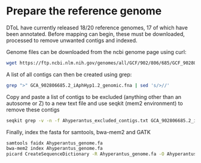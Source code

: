 # Prepare the reference genome

DToL have currently released 18/20 reference genomes, 17 of which have been annotated. Before mapping can begin, these must be downloaded, processed to remove unwanted contigs and indexed.

Genome files can be downloaded from the ncbi genome page using curl:
```bash
wget https://ftp.ncbi.nlm.nih.gov/genomes/all/GCF/902/806/685/GCF_902806685.2_iAphHyp1.2/GCF_902806685.2_iAphHyp1.2_genomic.fna.gz
```
A list of all contigs can then be created using grep:
```bash
grep ">" GCA_902806685.2_iAphHyp1.2_genomic.fna | sed 's/>//'
```

Copy and paste a list of contigs to be excluded (anything other than an autosome or Z) to a new text file and use seqkit (mem2 environment) to remove these contigs
```bash
seqkit grep -v -n -f Ahyperantus_excluded_contigs.txt GCA_902806685.2_iAphHyp1.2_genomic.fna > Ahyperantus_genome.fa
```
Finally, index the fasta for samtools, bwa-mem2 and GATK
```bash
samtools faidx Ahyperantus_genome.fa
bwa-mem2 index Ahyperantus_genome.fa
picard CreateSequenceDictionary -R Ahyperantus_genome.fa -O Ahyperantus_genome.dict
```

